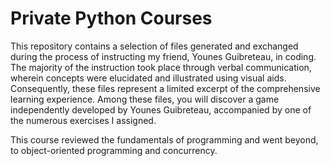 # Private Python Courses
This repository contains a selection of files generated and exchanged during the process of instructing my friend, Younes Guibreteau, in coding. The majority of the instruction took place through verbal communication, wherein concepts were elucidated and illustrated using visual aids. Consequently, these files represent a limited excerpt of the comprehensive learning experience. Among these files, you will discover a game independently developed by Younes Guibreteau, accompanied by one of the numerous exercises I assigned.

This course reviewed the fundamentals of programming and went beyond, to object-oriented programming and concurrency.
